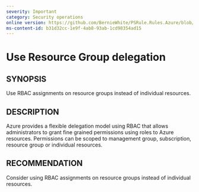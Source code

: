 ```yaml
---
severity: Important
category: Security operations
online version: https://github.com/BernieWhite/PSRule.Rules.Azure/blob/master/docs/rules/en/Azure.RBAC.UseRGDelegation.md
ms-content-id: b31d32cc-1e9f-4ab8-93ab-1cd98354ad15
---
```


# Use Resource Group delegation

## SYNOPSIS

Use RBAC assignments on resource groups instead of individual resources.

## DESCRIPTION

Azure provides a flexible delegation model using RBAC that allows administrators to grant fine grained permissions using roles to Azure resources.
Permissions can be scoped to management group, subscription, resource group or individual resources.

## RECOMMENDATION

Consider using RBAC assignments on resource groups instead of individual resources.
